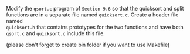 Modify the ```qsort.c``` program of ```Section 9.6``` so that the quicksort and split<br />
functions are in a separate file named ```quicksort.c```. Create a header file named<br />
```quicksort.h``` that contains prototypes for the two functions and have both<br />
```qsort.c``` and ```quicksort.c``` include this file.

(please don't forget to create bin folder if you want to use Makefile)
